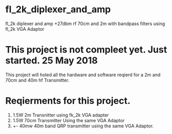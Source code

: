 # fl_2k_diplexer_and_amp
fl_2k diplexer and amp +27dbm rf 70cm and 2m with bandpass filters using fl_2k VGA Adaptor
# This project is not compleet yet. Just started. 25 May 2018
This project will holed all the hardware and software reqierd for a 2m and 70cm and 40m hf Transmitter.
# Reqierments for this project.
1) 1.5W 2m Transnitter using fk_2k VGA adapter
2) 1.5W 70cm Transmitter Using the same VGA Adaptor
3) +- 40mw 40m band QRP transmitter using the same VGA Adaptor.
